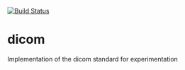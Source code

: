 [![Build Status](https://travis-ci.org/evertonantunes/dicom.svg?branch=master)](https://travis-ci.org/evertonantunes/dicom)

# dicom
Implementation of the dicom standard for experimentation
